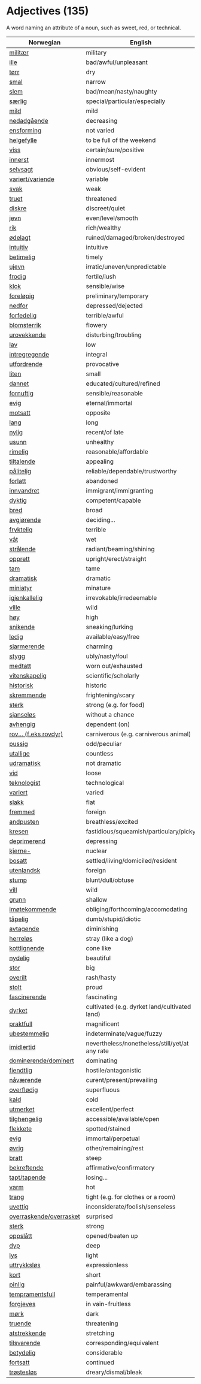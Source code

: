 # Adjectives (135)

A word naming an attribute of a noun, such as sweet, red, or technical.

| Norwegian | English |
| --- | --- |
| [militær](https://www.ordnett.no/search?language=no&phrase=militær) | military |
| [ille](https://www.ordnett.no/search?language=no&phrase=ille) | bad/awful/unpleasant |
| [tørr](https://www.ordnett.no/search?language=no&phrase=tørr) | dry |
| [smal](https://www.ordnett.no/search?language=no&phrase=smal) | narrow |
| [slem](https://www.ordnett.no/search?language=no&phrase=slem) | bad/mean/nasty/naughty |
| [særlig](https://www.ordnett.no/search?language=no&phrase=særlig) | special/particular/especially |
| [mild](https://www.ordnett.no/search?language=no&phrase=mild) | mild |
| [nedadgående](https://www.ordnett.no/search?language=no&phrase=nedadgående) | decreasing |
| [ensforming](https://www.ordnett.no/search?language=no&phrase=ensforming) | not varied |
| [helgefylle](https://www.ordnett.no/search?language=no&phrase=helgefylle) | to be full of the weekend |
| [viss](https://www.ordnett.no/search?language=no&phrase=viss) | certain/sure/positive |
| [innerst](https://www.ordnett.no/search?language=no&phrase=innerst) | innermost |
| [selvsagt](https://www.ordnett.no/search?language=no&phrase=selvsagt) | obvious/self-evident |
| [variert/variende](https://www.ordnett.no/search?language=no&phrase=variert/variende) | variable |
| [svak](https://www.ordnett.no/search?language=no&phrase=svak) | weak |
| [truet](https://www.ordnett.no/search?language=no&phrase=truet) | threatened |
| [diskre](https://www.ordnett.no/search?language=no&phrase=diskre) | discreet/quiet |
| [jevn](https://www.ordnett.no/search?language=no&phrase=jevn) | even/level/smooth |
| [rik](https://www.ordnett.no/search?language=no&phrase=rik) | rich/wealthy |
| [ødelagt](https://www.ordnett.no/search?language=no&phrase=ødelagt) | ruined/damaged/broken/destroyed |
| [intuitiv](https://www.ordnett.no/search?language=no&phrase=intuitiv) | intuitive |
| [betimelig](https://www.ordnett.no/search?language=no&phrase=betimelig) | timely |
| [ujevn](https://www.ordnett.no/search?language=no&phrase=ujevn) | irratic/uneven/unpredictable |
| [frodig](https://www.ordnett.no/search?language=no&phrase=frodig) | fertile/lush |
| [klok](https://www.ordnett.no/search?language=no&phrase=klok) | sensible/wise |
| [foreløpig](https://www.ordnett.no/search?language=no&phrase=foreløpig) | preliminary/temporary |
| [nedfor](https://www.ordnett.no/search?language=no&phrase=nedfor) | depressed/dejected |
| [forfedelig](https://www.ordnett.no/search?language=no&phrase=forfedelig) | terrible/awful |
| [blomsterrik](https://www.ordnett.no/search?language=no&phrase=blomsterrik) | flowery |
| [urovekkende](https://www.ordnett.no/search?language=no&phrase=urovekkende) | disturbing/troubling |
| [lav](https://www.ordnett.no/search?language=no&phrase=lav) | low |
| [intregregende](https://www.ordnett.no/search?language=no&phrase=intregregende) | integral |
| [utfordrende](https://www.ordnett.no/search?language=no&phrase=utfordrende) | provocative |
| [liten](https://www.ordnett.no/search?language=no&phrase=liten) | small |
| [dannet](https://www.ordnett.no/search?language=no&phrase=dannet) | educated/cultured/refined |
| [fornuftig](https://www.ordnett.no/search?language=no&phrase=fornuftig) | sensible/reasonable |
| [evig](https://www.ordnett.no/search?language=no&phrase=evig) | eternal/immortal |
| [motsatt](https://www.ordnett.no/search?language=no&phrase=motsatt) | opposite |
| [lang](https://www.ordnett.no/search?language=no&phrase=lang) | long |
| [nylig](https://www.ordnett.no/search?language=no&phrase=nylig) | recent/of late |
| [usunn](https://www.ordnett.no/search?language=no&phrase=usunn) | unhealthy |
| [rimelig](https://www.ordnett.no/search?language=no&phrase=rimelig) | reasonable/affordable |
| [tiltalende](https://www.ordnett.no/search?language=no&phrase=tiltalende) | appealing |
| [pålitelig](https://www.ordnett.no/search?language=no&phrase=pålitelig) | reliable/dependable/trustworthy |
| [forlatt](https://www.ordnett.no/search?language=no&phrase=forlatt) | abandoned |
| [innvandret](https://www.ordnett.no/search?language=no&phrase=innvandret) | immigrant/immigranting |
| [dyktig](https://www.ordnett.no/search?language=no&phrase=dyktig) | competent/capable |
| [bred](https://www.ordnett.no/search?language=no&phrase=bred) | broad |
| [avgjørende](https://www.ordnett.no/search?language=no&phrase=avgjørende) | deciding... |
| [fryktelig](https://www.ordnett.no/search?language=no&phrase=fryktelig) | terrible |
| [våt](https://www.ordnett.no/search?language=no&phrase=våt) | wet |
| [strålende](https://www.ordnett.no/search?language=no&phrase=strålende) | radiant/beaming/shining |
| [opprett](https://www.ordnett.no/search?language=no&phrase=opprett) | upright/erect/straight |
| [tam](https://www.ordnett.no/search?language=no&phrase=tam) | tame |
| [dramatisk](https://www.ordnett.no/search?language=no&phrase=dramatisk) | dramatic |
| [miniatyr](https://www.ordnett.no/search?language=no&phrase=miniatyr) | minature |
| [igjenkallelig](https://www.ordnett.no/search?language=no&phrase=igjenkallelig) | irrevokable/irredeemable |
| [ville](https://www.ordnett.no/search?language=no&phrase=ville) | wild |
| [høy](https://www.ordnett.no/search?language=no&phrase=høy) | high |
| [snikende](https://www.ordnett.no/search?language=no&phrase=snikende) | sneaking/lurking |
| [ledig](https://www.ordnett.no/search?language=no&phrase=ledig) | available/easy/free |
| [sjarmerende](https://www.ordnett.no/search?language=no&phrase=sjarmerende) | charming |
| [stygg](https://www.ordnett.no/search?language=no&phrase=stygg) | ubly/nasty/foul |
| [medtatt](https://www.ordnett.no/search?language=no&phrase=medtatt) | worn out/exhausted |
| [vitenskapelig](https://www.ordnett.no/search?language=no&phrase=vitenskapelig) | scientific/scholarly |
| [historisk](https://www.ordnett.no/search?language=no&phrase=historisk) | historic |
| [skremmende](https://www.ordnett.no/search?language=no&phrase=skremmende) | frightening/scary |
| [sterk](https://www.ordnett.no/search?language=no&phrase=sterk) | strong (e.g. for food) |
| [sjanseløs](https://www.ordnett.no/search?language=no&phrase=sjanseløs) | without a chance |
| [avhengig](https://www.ordnett.no/search?language=no&phrase=avhengig) | dependent (on) |
| [rov... (f.eks rovdyr)](https://www.ordnett.no/search?language=no&phrase=rov...%20(f.eks%20rovdyr)) | carniverous (e.g. carniverous animal) |
| [pussig](https://www.ordnett.no/search?language=no&phrase=pussig) | odd/peculiar |
| [utallige](https://www.ordnett.no/search?language=no&phrase=utallige) | countless |
| [udramatisk](https://www.ordnett.no/search?language=no&phrase=udramatisk) | not dramatic |
| [vid](https://www.ordnett.no/search?language=no&phrase=vid) | loose |
| [teknologist](https://www.ordnett.no/search?language=no&phrase=teknologist) | technological |
| [variert](https://www.ordnett.no/search?language=no&phrase=variert) | varied |
| [slakk](https://www.ordnett.no/search?language=no&phrase=slakk) | flat |
| [fremmed](https://www.ordnett.no/search?language=no&phrase=fremmed) | foreign |
| [andpusten](https://www.ordnett.no/search?language=no&phrase=andpusten) | breathless/excited |
| [kresen](https://www.ordnett.no/search?language=no&phrase=kresen) | fastidious/squeamish/particulary/picky |
| [deprimerend](https://www.ordnett.no/search?language=no&phrase=deprimerend) | depressing |
| [kjerne-](https://www.ordnett.no/search?language=no&phrase=kjerne-) | nuclear |
| [bosatt](https://www.ordnett.no/search?language=no&phrase=bosatt) | settled/living/domiciled/resident |
| [utenlandsk](https://www.ordnett.no/search?language=no&phrase=utenlandsk) | foreign |
| [stump](https://www.ordnett.no/search?language=no&phrase=stump) | blunt/dull/obtuse |
| [vill](https://www.ordnett.no/search?language=no&phrase=vill) | wild |
| [grunn](https://www.ordnett.no/search?language=no&phrase=grunn) | shallow |
| [imøtekommende](https://www.ordnett.no/search?language=no&phrase=imøtekommende) | obliging/forthcoming/accomodating |
| [tåpelig](https://www.ordnett.no/search?language=no&phrase=tåpelig) | dumb/stupid/idiotic |
| [avtagende](https://www.ordnett.no/search?language=no&phrase=avtagende) | diminishing |
| [herreløs](https://www.ordnett.no/search?language=no&phrase=herreløs) | stray (like a dog) |
| [kottlignende](https://www.ordnett.no/search?language=no&phrase=kottlignende) | cone like |
| [nydelig](https://www.ordnett.no/search?language=no&phrase=nydelig) | beautiful |
| [stor](https://www.ordnett.no/search?language=no&phrase=stor) | big |
| [overilt](https://www.ordnett.no/search?language=no&phrase=overilt) | rash/hasty |
| [stolt](https://www.ordnett.no/search?language=no&phrase=stolt) | proud |
| [fascinerende](https://www.ordnett.no/search?language=no&phrase=fascinerende) | fascinating |
| [dyrket](https://www.ordnett.no/search?language=no&phrase=dyrket) | cultivated (e.g. dyrket land/cultivated land) |
| [praktfull](https://www.ordnett.no/search?language=no&phrase=praktfull) | magnificent |
| [ubestemmelig](https://www.ordnett.no/search?language=no&phrase=ubestemmelig) | indeterminate/vague/fuzzy |
| [imidlertid](https://www.ordnett.no/search?language=no&phrase=imidlertid) | nevertheless/nonetheless/still/yet/at any rate |
| [dominerende/dominert](https://www.ordnett.no/search?language=no&phrase=dominerende/dominert) | dominating |
| [fiendtlig](https://www.ordnett.no/search?language=no&phrase=fiendtlig) | hostile/antagonistic |
| [nåværende](https://www.ordnett.no/search?language=no&phrase=nåværende) | curent/present/prevailing |
| [overflødig](https://www.ordnett.no/search?language=no&phrase=overflødig) | superfluous |
| [kald](https://www.ordnett.no/search?language=no&phrase=kald) | cold |
| [utmerket](https://www.ordnett.no/search?language=no&phrase=utmerket) | excellent/perfect |
| [tilghengelig](https://www.ordnett.no/search?language=no&phrase=tilghengelig) | accessible/available/open |
| [flekkete](https://www.ordnett.no/search?language=no&phrase=flekkete) | spotted/stained |
| [evig](https://www.ordnett.no/search?language=no&phrase=evig) | immortal/perpetual |
| [øvrig](https://www.ordnett.no/search?language=no&phrase=øvrig) | other/remaining/rest |
| [bratt](https://www.ordnett.no/search?language=no&phrase=bratt) | steep |
| [bekreftende](https://www.ordnett.no/search?language=no&phrase=bekreftende) | affirmative/confirmatory |
| [tapt/tapende](https://www.ordnett.no/search?language=no&phrase=tapt/tapende) | losing... |
| [varm](https://www.ordnett.no/search?language=no&phrase=varm) | hot |
| [trang](https://www.ordnett.no/search?language=no&phrase=trang) | tight (e.g. for clothes or a room) |
| [uvettig](https://www.ordnett.no/search?language=no&phrase=uvettig) | inconsiderate/foolish/senseless |
| [overraskende/overrasket](https://www.ordnett.no/search?language=no&phrase=overraskende/overrasket) | surprised |
| [sterk](https://www.ordnett.no/search?language=no&phrase=sterk) | strong |
| [oppslått](https://www.ordnett.no/search?language=no&phrase=oppslått) | opened/beaten up |
| [dyp](https://www.ordnett.no/search?language=no&phrase=dyp) | deep |
| [lys](https://www.ordnett.no/search?language=no&phrase=lys) | light |
| [uttrykksløs](https://www.ordnett.no/search?language=no&phrase=uttrykksløs) | expressionless |
| [kort](https://www.ordnett.no/search?language=no&phrase=kort) | short |
| [pinlig](https://www.ordnett.no/search?language=no&phrase=pinlig) | painful/awkward/embarassing |
| [tempramentsfull](https://www.ordnett.no/search?language=no&phrase=tempramentsfull) | temperamental |
| [forgjeves](https://www.ordnett.no/search?language=no&phrase=forgjeves) | in vain-fruitless |
| [mørk](https://www.ordnett.no/search?language=no&phrase=mørk) | dark |
| [truende](https://www.ordnett.no/search?language=no&phrase=truende) | threatening |
| [atstrekkende](https://www.ordnett.no/search?language=no&phrase=atstrekkende) | stretching |
| [tilsvarende](https://www.ordnett.no/search?language=no&phrase=tilsvarende) | corresponding/equivalent |
| [betydelig](https://www.ordnett.no/search?language=no&phrase=betydelig) | considerable |
| [fortsatt](https://www.ordnett.no/search?language=no&phrase=fortsatt) | continued |
| [trøstesløs](https://www.ordnett.no/search?language=no&phrase=trøstesløs) | dreary/dismal/bleak |

